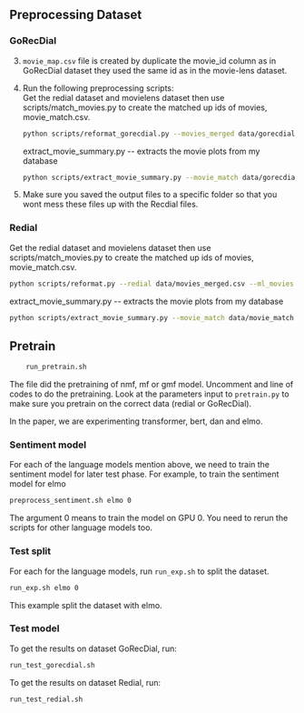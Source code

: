 ## Preprocessing Dataset

### GoRecDial
3. ```movie_map.csv``` file is created by duplicate the movie_id column as in GoRecDial dataset they used
the same id as in the movie-lens dataset. 
4. Run the following preprocessing scripts:  
    Get the redial dataset and movielens dataset then use scripts/match_movies.py to create the matched up ids of movies, movie_match.csv.
    ```bash
    python scripts/reformat_gorecdial.py --movies_merged data/gorecdial/movies_gorecdial.csv --ml_movies data/ml-latest/movies.csv --output movie_match.csv 
    ```
     extract_movie_summary.py -- extracts the movie plots from my database
    ```bash
    python scripts/extract_movie_summary.py --movie_match data/gorecdial/movie_match.csv --output movie_plot.csv
    ```
   
5. Make sure you saved the output files to a specific folder so that you wont mess these files up with the Recdial files.

### Redial
Get the redial dataset and movielens dataset then use scripts/match_movies.py to create the matched up ids of movies, movie_match.csv.

```bash
python scripts/reformat.py --redial data/movies_merged.csv --ml_movies data/ml-latest/movies.csv --output movie_match.csv 
```

extract_movie_summary.py -- extracts the movie plots from my database
```bash
python scripts/extract_movie_summary.py --movie_match data/movie_match.csv --output movie_plot.csv
```


## Pretrain
```bash
    run_pretrain.sh
```
The file did the pretraining of nmf, mf or gmf model. Uncomment and line of codes to do the pretraining.
Look at the parameters input to ```pretrain.py``` to make sure you pretrain on the correct data (redial or GoRecDial).

In the paper, we are experimenting transformer, bert, dan and elmo.
### Sentiment model
For each of the language models mention above, we need to train the sentiment model for later test phase.
For example, to train the sentiment model for elmo
```bash
preprocess_sentiment.sh elmo 0
```
The argument 0 means to train the model on GPU 0. You need to rerun the scripts for other language models too.

### Test split
For each for the language models, run ```run_exp.sh``` to split the dataset.
```bash
run_exp.sh elmo 0
```
This example split the dataset with elmo.

### Test model
To get the results on dataset GoRecDial, run:
```bash
run_test_gorecdial.sh
```

To get the results on dataset Redial, run:
```bash
run_test_redial.sh
```


